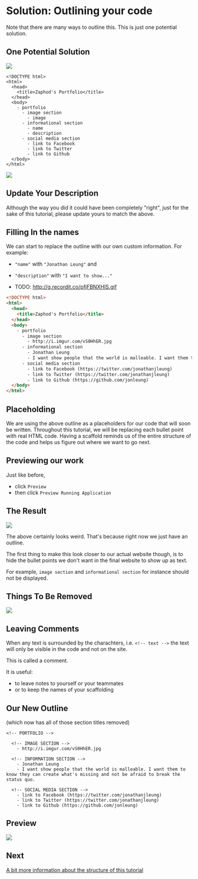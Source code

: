# Solution: Outlining your code

Note that there are many ways to outline this. This is just one potential solution.

## One Potential Solution

![](img/portfolio_subsections.png)

```
<!DOCTYPE html>
<html>
  <head>
    <title>Zaphod's Portfolio</title>
  </head>
  <body>
    - portfolio
      - image section
        - image
      - informational section
        - name
        - description
      - social media section
        - link to Facebook
        - link to Twitter
        - link to Github
  </body>
</html>
```

![](img/outline.png)

## Update Your Description

Although the way you did it could have been completely "right", just for the sake of this tutorial, please update yours to match the above.

## Filling In the names

We can start to replace the outline with our own custom information. For example:
- `"name"` with `"Jonathan Leung"` and
- `"description"` with `"I want to show..."`

- TODO: http://g.recordit.co/pfjFBNXHlS.gif

```html
<!DOCTYPE html>
<html>
  <head>
    <title>Zaphod's Portfolio</title>
  </head>
  <body>
    - portfolio
      - image section
        - http://i.imgur.com/vS0HhER.jpg
      - informational section
        - Jonathan Leung
        - I want show people that the world is malleable. I want them to know they can create what's missing and not be afraid to break the status quo.
      - social media section
        - link to Facebook (https://twitter.com/jonathanjleung)
        - link to Twitter (https://twitter.com/jonathanjleung)
        - link to Github (https://github.com/jonleung)
  </body>
</html>

```

## Placeholding

We are using the above outline as a placeholders for our code that will soon be written. Throughout this tutorial, we will be replacing each bullet point with real HTML code. Having a scaffold reminds us of the entire structure of the code and helps us figure out where we want to go next.

## Previewing our work

Just like before,

- click `Preview`
- then click `Preview Running Application`

## The Result
![](img/preview_outline.png)

The above certainly looks weird. That's because right now we just have an outline.

The first thing to make this look closer to our actual website though, is to hide the bullet points we don't want in the final website to show up as text.

For example, `image section` and `informational section` for instance should not be displayed.

## Things To Be Removed

![](img/preview_outline_crossed.png)

## Leaving Comments

When any text is surrounded by the charachters, i.e. `<!-- text -->` the text will only be visible in the code and not on the site.

This is called a comment.

It is useful:

- to leave notes to yourself or your teammates
- or to keep the names of your scaffolding

## Our New Outline

(which now has all of those section titles removed)

```
<!-- PORTFOLIO -->

  <!-- IMAGE SECTION -->
    - http://i.imgur.com/vS0HhER.jpg
  
  <!-- INFORMATION SECTION -->
    - Jonathan Leung
    - I want show people that the world is malleable. I want them to know they can create what's missing and not be afraid to break the status quo.

  <!-- SOCIAL MEDIA SECTION -->
    - link to Facebook (https://twitter.com/jonathanjleung)
    - link to Twitter (https://twitter.com/jonathanjleung)
    - link to Github (https://github.com/jonleung)
```

## Preview

![](img/preview_outline_with_comments.png)

## Next

[A bit more information about the structure of this tutorial](tutorial_format.md)